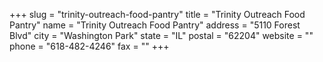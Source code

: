 +++
slug = "trinity-outreach-food-pantry"
title = "Trinity Outreach Food Pantry"
name = "Trinity Outreach Food Pantry"
address = "5110 Forest Blvd"
city = "Washington Park"
state = "IL"
postal = "62204"
website = ""
phone = "618-482-4246"
fax = ""
+++
